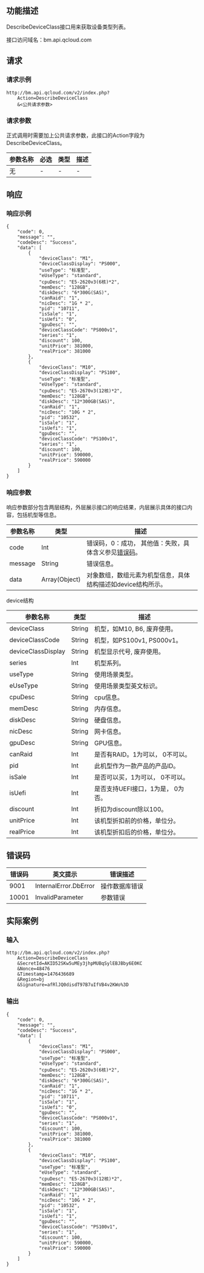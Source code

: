 ## 功能描述

DescribeDeviceClass接口用来获取设备类型列表。

接口访问域名：bm.api.qcloud.com

## 请求

### 请求示例
```
http://bm.api.qcloud.com/v2/index.php?
	Action=DescribeDeviceClass
	&<公共请求参数>
```

### 请求参数

正式调用时需要加上公共请求参数，此接口的Action字段为 DescribeDeviceClass。

| 参数名称 | 必选   | 类型   | 描述   |
| ---- | ---- | ---- | ---- |
| 无    | -    | -    | -    |


## 响应

### 响应示例

```
{
    "code": 0,
    "message": "",
    "codeDesc": "Success",
    "data": [
        {
			"deviceClass": "M1",
			"deviceClassDisplay": "PS000",
			"useType": "标准型",
			"eUseType": "standard",
			"cpuDesc": "E5-2620v3(6核)*2",
			"memDesc": "128GB",
			"diskDesc": "6*300G(SAS)",
			"canRaid": "1",
			"nicDesc": "1G * 2",
			"pid": "10711",
			"isSale": "1",
			"isUefi": "0",
			"gpuDesc": "",
			"deviceClassCode": "PS000v1",
			"series": "1",
			"discount": 100,
			"unitPrice": 381000,
			"realPrice": 381000
		},
		{
			"deviceClass": "M10",
			"deviceClassDisplay": "PS100",
			"useType": "标准型",
			"eUseType": "standard",
			"cpuDesc": "E5-2670v3(12核)*2",
			"memDesc": "128GB",
			"diskDesc": "12*300GB(SAS)",
			"canRaid": "1",
			"nicDesc": "10G * 2",
			"pid": "10532",
			"isSale": "1",
			"isUefi": "1",
			"gpuDesc": "",
			"deviceClassCode": "PS100v1",
			"series": "1",
			"discount": 100,
			"unitPrice": 590000,
			"realPrice": 590000
		}
    ]
}
```
### 响应参数

响应参数部分包含两层结构，外层展示接口的响应结果，内层展示具体的接口内容，包括机型等信息。

| 参数名称    | 类型            | 描述                                       |
| ------- | ------------- | ---------------------------------------- |
| code    | Int           | 错误码，0：成功， 其他值：失败，具体含义参见[错误码](/doc/api/456/6725)。 |
| message | String        | 错误信息。                                    |
| data    | Array(Object) | 对象数组，数组元素为机型信息，具体结构描述如device结构所示。        |


device结构

| 参数名称               | 类型     | 描述                  |
| ------------------ | ------ | ------------------- |
| deviceClass        | String | 机型，如M10, B6, 废弃使用。        |
| deviceClassCode    | String | 机型，如PS100v1, PS000v1。  |
| deviceClassDisplay | String | 机型显示代号, 废弃使用。         |
| series			 | Int | 	机型系列。         |
| useType            | String | 使用场景类型。             |
| eUseType           | String | 使用场景类型英文标识。             |
| cpuDesc            | String | cpu信息。              |
| memDesc            | String | 内存信息。               |
| diskDesc           | String | 硬盘信息。               |
| nicDesc            | String | 网卡信息。               |
| gpuDesc            | String | GPU信息。               |
| canRaid            | Int    | 是否有RAID。1为可以， 0不可以。 |
| pid                | Int    | 此机型作为一款产品的产品ID。     |
| isSale             | Int    | 是否可以买，1为可以， 0不可以。   |
| isUefi             | Int    | 是否支持UEFI接口，1为是， 0为否。   |
| discount           | Int    | 折扣为discount除以100。   |
| unitPrice          | Int    | 该机型折扣前的价格，单位分。      |
| realPrice          | Int    | 该机型折扣后的价格，单位分。      |


## 错误码
| 错误码   | 英文提示                  | 错误描述    |
| ----- | --------------------- | ------- |
| 9001  | InternalError.DbError | 操作数据库错误 |
| 10001 | InvalidParameter      | 参数错误    |


## 实际案例

### 输入

```
http://bm.api.qcloud.com/v2/index.php?
	Action=DescribeDeviceClass
	&SecretId=AKID52SKw5uMEy3jhpMUBqSylEBJBby6E0KC
	&Nonce=48476
	&Timestamp=1476436689
	&Region=bj
	&Signature=afRlJQ0disdT97B7uIfVB4v2KWo%3D
```
### 输出

```
{
    "code": 0,
    "message": "",
    "codeDesc": "Success",
    "data": [
        {
			"deviceClass": "M1",
			"deviceClassDisplay": "PS000",
			"useType": "标准型",
			"eUseType": "standard",
			"cpuDesc": "E5-2620v3(6核)*2",
			"memDesc": "128GB",
			"diskDesc": "6*300G(SAS)",
			"canRaid": "1",
			"nicDesc": "1G * 2",
			"pid": "10711",
			"isSale": "1",
			"isUefi": "0",
			"gpuDesc": "",
			"deviceClassCode": "PS000v1",
			"series": "1",
			"discount": 100,
			"unitPrice": 381000,
			"realPrice": 381000
		},
		{
			"deviceClass": "M10",
			"deviceClassDisplay": "PS100",
			"useType": "标准型",
			"eUseType": "standard",
			"cpuDesc": "E5-2670v3(12核)*2",
			"memDesc": "128GB",
			"diskDesc": "12*300GB(SAS)",
			"canRaid": "1",
			"nicDesc": "10G * 2",
			"pid": "10532",
			"isSale": "1",
			"isUefi": "1",
			"gpuDesc": "",
			"deviceClassCode": "PS100v1",
			"series": "1",
			"discount": 100,
			"unitPrice": 590000,
			"realPrice": 590000
		}
    ]
}
```

